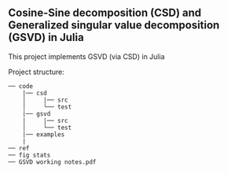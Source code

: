 ## Cosine-Sine decomposition (CSD) and Generalized singular value decomposition (GSVD) in Julia

This project implements GSVD (via CSD) in Julia

Project structure:
```
── code
    |── csd
    │     |── src
    │     └── test
    |── gsvd
    |     |── src
    │     └── test
    |── examples
    |         
── ref
── fig stats
── GSVD working notes.pdf
```
